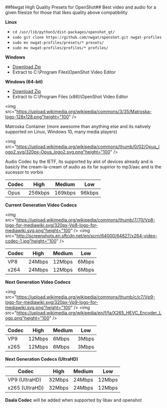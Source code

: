##Nwgat High Quality Presets for OpenShot##
Best video and audio for a given filesize
for those that likes quality above compatibility 

**Linux**
* `cd /usr/lib/python3/dist-packages/openshot_qt/`
* `sudo git clone https://github.com/nwgat/openshot.git nwgat-profiles`
* `sudo mv nwgat-profiles/presets/* presets/`
* `sudo mv nwgat-profiles/profiles/* profiles/`

**Windows**
* [Download Zip](https://github.com/nwgat/openshot/archive/master.zip)
* Extract to C:\Program Files\OpenShot Video Editor

**Windows (64-bit)**
* [Download Zip](https://github.com/nwgat/openshot/archive/master.zip)
* Extract to C:\Program Files (x86)\OpenShot Video Editor

<img src="https://upload.wikimedia.org/wikipedia/commons/3/35/Matroska-logo-128x128.png"height="100" />

Matroska Container (more awesome than anything else and its natively supported on Linux, Windows 10, many media players)

<img src="https://upload.wikimedia.org/wikipedia/commons/thumb/0/02/Opus_logo2.svg/320px-Opus_logo2.svg.png"height="100" />

Audio Codec by the IETF, its supported by alot of devices already and is basicly the cream-la-cream of audio as its far supirior to mp3/aac and is the sucessor to vorbis

Codec  | High | Medium | Low
------------- | -------------  | -------------  | ------------- 
Opus  | 256kbps | 169kbps | 96kbps

**Current Generation Video Codecs**

<img src="https://upload.wikimedia.org/wikipedia/commons/thumb/7/70/Vp8-logo-for-mediawiki.svg/320px-Vp8-logo-for-mediawiki.svg.png"height="100" />
<img src="http://screenshots.en.sftcdn.net/en/scrn/64000/64827/x264-video-codec-1.jpg"height="100" />

Codec  | High | Medium | Low
------------- | -------------  | -------------  | ------------- 
VP8  | 24Mbps | 12Mbps | 6Mbps
x264 | 24Mbps | 12Mbps | 6Mbps

**Next Generation Video Codecs**

<img src="https://upload.wikimedia.org/wikipedia/commons/thumb/c/c7/Vp9-logo-for-mediawiki.svg/320px-Vp9-logo-for-mediawiki.svg.png"height="100" />
<img src="https://upload.wikimedia.org/wikipedia/en/f/fa/X265_HEVC_Encoder_Logo.png"height="100" />

Codec  | High | Medium | Low
------------- | -------------  | -------------  | ------------- 
VP9  | 12Mbps | 6Mbps | 3Mbps
x265 | 12Mbps | 6Mbps | 3Mbps

**Next Generation Codecs (UltraHD)**

Codec  | High | Medium | Low
------------- | -------------  | -------------  | ------------- 
VP9 (UltraHD)  | 32Mbps | 24Mbps | 12Mbps
x265 (UltraHD)  | 32Mbps | 24Mbps | 12Mbps

**Daala Codec**
will be added when supported by libav and openshot
